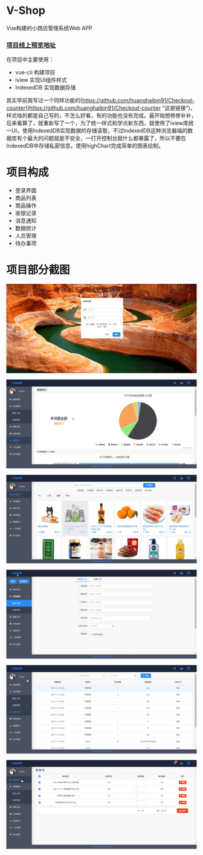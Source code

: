 # V-Shop  #
Vue构建的小商店管理系统Web APP

### [项目线上预览地址](https://huanghaibin91.github.io/V-Shop-Preview/#/) ###

在项目中主要使用：

- vue-cli 构建项目
- iview 实现UI组件样式
- IndexedDB 实现数据存储

其实早前我写过一个同样功能的[https://github.com/huanghaibin91/Checkout-counter](https://github.com/huanghaibin91/Checkout-counter "这是链接")，样式啥的都是自己写的，不怎么好看，有的功能也没有完成。最开始想修修补补，后来看算了，就重新写了一个，为了统一样式和学点新东西，就使用了iview库统一UI，使用IndexedDB实现数据的存储读取，不过IndexedDB这种浏览器端的数据库有个最大的问题就是不安全，一打开控制台就什么都暴露了，所以不要在IndexedDB中存储私密信息。使用highChart完成简单的图表绘制。

# 项目构成 #

- 登录界面
- 商品列表
- 商品操作
- 收银记录
- 消息通知
- 数据统计
- 人员管理
- 待办事项

# 项目部分截图 #

![](./images/login.png)

![](./images/data.png)

![](./images/goodslist.png)

![](./images/goodsstorage.png)

![](./images/cash.png)

![](./images/shoppingcart.png)
